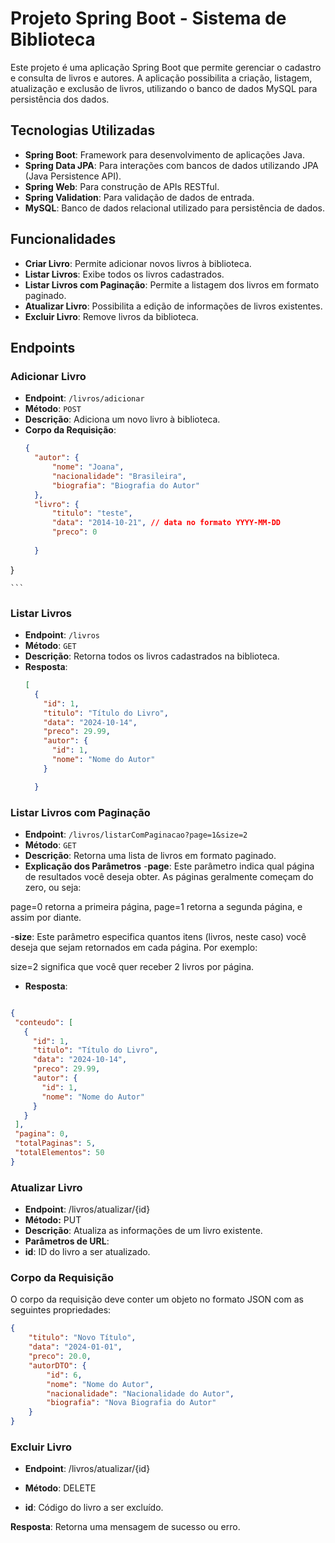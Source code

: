 # Projeto Spring Boot - Sistema de Biblioteca

Este projeto é uma aplicação Spring Boot que permite gerenciar o cadastro e consulta de livros e autores. A aplicação possibilita a criação, listagem, atualização e exclusão de livros, utilizando o banco de dados MySQL para persistência dos dados.

## Tecnologias Utilizadas
- **Spring Boot**: Framework para desenvolvimento de aplicações Java.
- **Spring Data JPA**: Para interações com bancos de dados utilizando JPA (Java Persistence API).
- **Spring Web**: Para construção de APIs RESTful.
- **Spring Validation**: Para validação de dados de entrada.
- **MySQL**: Banco de dados relacional utilizado para persistência de dados.

## Funcionalidades

- **Criar Livro**: Permite adicionar novos livros à biblioteca.
- **Listar Livros**: Exibe todos os livros cadastrados.
- **Listar Livros com Paginação**: Permite a listagem dos livros em formato paginado.
- **Atualizar Livro**: Possibilita a edição de informações de livros existentes.
- **Excluir Livro**: Remove livros da biblioteca.

## Endpoints

### Adicionar Livro
- **Endpoint**: `/livros/adicionar`
- **Método**: `POST`
- **Descrição**: Adiciona um novo livro à biblioteca.
- **Corpo da Requisição**:
  ```json
  {
    "autor": {
        "nome": "Joana",
        "nacionalidade": "Brasileira",
        "biografia": "Biografia do Autor"
    },
    "livro": {
        "titulo": "teste",
        "data": "2014-10-21", // data no formato YYYY-MM-DD
        "preco": 0
        
    }
}

    ```
### Listar Livros
- **Endpoint**: `/livros`
- **Método**: `GET`
- **Descrição**: Retorna todos os livros cadastrados na biblioteca.
- **Resposta**:
  ```json
  [
    {
      "id": 1,
      "titulo": "Título do Livro",
      "data": "2024-10-14",
      "preco": 29.99,
      "autor": {
        "id": 1,
        "nome": "Nome do Autor"
      }

    }

    ```
### Listar Livros com Paginação
- **Endpoint**: `/livros/listarComPaginacao?page=1&size=2`
- **Método**: `GET`
- **Descrição**: Retorna uma lista de livros em formato paginado.
- **Explicação dos Parâmetros**
-**page**: Este parâmetro indica qual página de resultados você deseja obter. As páginas geralmente começam do zero, ou seja:

page=0 retorna a primeira página,
page=1 retorna a segunda página, e assim por diante.

-**size**: Este parâmetro especifica quantos itens (livros, neste caso) você deseja que sejam retornados em cada página. Por exemplo:

size=2 significa que você quer receber 2 livros por página.
- **Resposta**:

 ```json
 
{
  "conteudo": [
    {
      "id": 1,
      "titulo": "Título do Livro",
      "data": "2024-10-14",
      "preco": 29.99,
      "autor": {
        "id": 1,
        "nome": "Nome do Autor"
      }
    }
  ],
  "pagina": 0,
  "totalPaginas": 5,
  "totalElementos": 50
}
 ```
### Atualizar Livro
- **Endpoint**: /livros/atualizar/{id}
- **Método:** PUT
- **Descrição**: Atualiza as informações de um livro existente.
- **Parâmetros de URL**:
- **id**: ID do livro a ser atualizado.

### Corpo da Requisição
O corpo da requisição deve conter um objeto no formato JSON com as seguintes propriedades:

```json
{
    "titulo": "Novo Título",
    "data": "2024-01-01",
    "preco": 20.0,
    "autorDTO": {
        "id": 6,
        "nome": "Nome do Autor",
        "nacionalidade": "Nacionalidade do Autor",
        "biografia": "Nova Biografia do Autor"
    }
}
```
### Excluir Livro
- **Endpoint**: /livros/atualizar/{id}
- **Método**: DELETE


  

- **id**: Código do livro a ser excluído.

**Resposta**: Retorna uma mensagem de sucesso ou erro.



